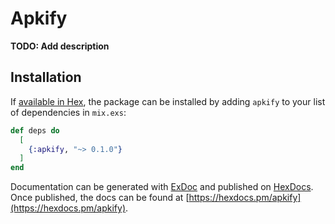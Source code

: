 # Apkify

**TODO: Add description**

## Installation

If [available in Hex](https://hex.pm/docs/publish), the package can be installed
by adding `apkify` to your list of dependencies in `mix.exs`:

```elixir
def deps do
  [
    {:apkify, "~> 0.1.0"}
  ]
end
```

Documentation can be generated with [ExDoc](https://github.com/elixir-lang/ex_doc)
and published on [HexDocs](https://hexdocs.pm). Once published, the docs can
be found at [https://hexdocs.pm/apkify](https://hexdocs.pm/apkify).

